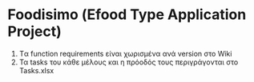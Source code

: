# Foodisimo (Εfood Type Application Project)

1. Tα function requirements είναι χωρισμένα ανά version στο Wiki
1. Τα tasks του κάθε μέλους και η πρόοδός τους περιγράγονται στο Tasks.xlsx
